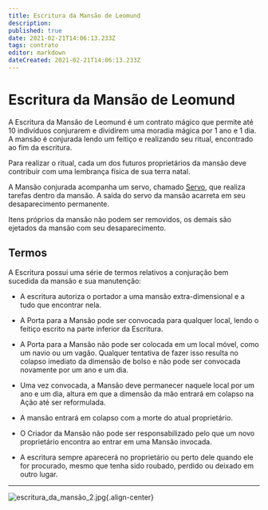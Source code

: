 ```yaml
---
title: Escritura da Mansão de Leomund
description: 
published: true
date: 2021-02-21T14:06:13.233Z
tags: contrato
editor: markdown
dateCreated: 2021-02-21T14:06:13.233Z
---
```


# Escritura da Mansão de Leomund
A Escritura da Mansão de Leomund é um contrato mágico que permite até 10 indivíduos conjurarem e dividirem uma moradia mágica por 1 ano e 1 dia. A mansão é conjurada lendo um feitiço e realizando seu ritual, encontrado ao fim da escritura.

Para realizar o ritual, cada um dos futuros proprietários da mansão deve contribuir com uma lembrança física de sua terra natal.

A Mansão conjurada acompanha um servo, chamado [Servo](), que realiza tarefas dentro da mansão. A saída do servo da mansão acarreta em seu desaparecimento permanente.

Itens próprios da mansão não podem ser removidos, os demais são ejetados da mansão com seu desaparecimento.

## Termos
A Escritura possui uma série de termos relativos a conjuração bem sucedida da mansão e sua manutenção:

- A escritura autoriza o portador a uma mansão extra-dimensional e a tudo que encontrar nela.

- A Porta para a Mansão pode ser convocada para qualquer local, lendo o feitiço escrito na parte inferior da Escritura.

- A Porta para a Mansão não pode ser colocada em um local móvel, como um navio ou um vagão. Qualquer tentativa de fazer isso resulta no colapso imediato da dimensão de bolso e não pode ser convocada novamente por um ano e um dia.

- Uma vez convocada, a Mansão deve permanecer naquele local por um ano e um dia, altura em que a dimensão da mão entrará em colapso na Ação até ser reformulada.

- A mansão entrará em colapso com a morte do atual proprietário.

- O Criador da Mansão não pode ser responsabilizado pelo que um novo proprietário encontra ao entrar em uma Mansão invocada.

- A escritura sempre aparecerá no proprietário ou perto dele quando ele for procurado, mesmo que tenha sido roubado, perdido ou deixado em outro lugar.

---

![escritura_da_mansão_2.jpg](/uploads/itens/escritura_da_mansão_2.jpg){.align-center}
